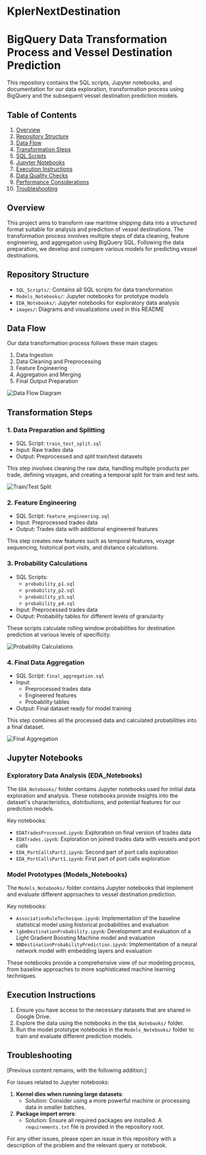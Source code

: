 # KplerNextDestination


# BigQuery Data Transformation Process and Vessel Destination Prediction

This repository contains the SQL scripts, Jupyter notebooks, and documentation for our data exploration, transformation process using BigQuery and the subsequent vessel destination prediction models.

## Table of Contents
1. [Overview](#overview)
2. [Repository Structure](#repository-structure)
3. [Data Flow](#data-flow)
4. [Transformation Steps](#transformation-steps)
5. [SQL Scripts](#sql-scripts)
6. [Jupyter Notebooks](#jupyter-notebooks)
7. [Execution Instructions](#execution-instructions)
8. [Data Quality Checks](#data-quality-checks)
9. [Performance Considerations](#performance-considerations)
10. [Troubleshooting](#troubleshooting)

## Overview

This project aims to transform raw maritime shipping data into a structured format suitable for analysis and prediction of vessel destinations. The transformation process involves multiple steps of data cleaning, feature engineering, and aggregation using BigQuery SQL. Following the data preparation, we develop and compare various models for predicting vessel destinations.

## Repository Structure

- `SQL_Scripts/`: Contains all SQL scripts for data transformation
- `Models_Notebooks/`: Jupyter notebooks for prototype models
- `EDA_Notebooks/`: Jupyter notebooks for exploratory data analysis
- `images/`: Diagrams and visualizations used in this README

## Data Flow

Our data transformation process follows these main stages:

1. Data Ingestion
2. Data Cleaning and Preprocessing
3. Feature Engineering
4. Aggregation and Merging
5. Final Output Preparation

![Data Flow Diagram](images/Data_Preprocessing.png)

## Transformation Steps

### 1. Data Preparation and Splitting

- SQL Script: `train_test_split.sql`
- Input: Raw trades data
- Output: Preprocessed and split train/test datasets

This step involves cleaning the raw data, handling multiple products per trade, defining voyages, and creating a temporal split for train and test sets.

![Train/Test Split](images/Train_Test_Split.png)

### 2. Feature Engineering

- SQL Script: `feature_engineering.sql`
- Input: Preprocessed trades data
- Output: Trades data with additional engineered features

This step creates new features such as temporal features, voyage sequencing, historical port visits, and distance calculations.

### 3. Probability Calculations

- SQL Scripts: 
  - `probability_p1.sql`
  - `probability_p2.sql`
  - `probability_p3.sql`
  - `probability_p4.sql`
- Input: Preprocessed trades data
- Output: Probability tables for different levels of granularity

These scripts calculate rolling window probabilities for destination prediction at various levels of specificity.

![Probability Calculations](images/Agg_Features.png)

### 4. Final Data Aggregation

- SQL Script: `final_aggregation.sql`
- Input: 
  - Preprocessed trades data
  - Engineered features
  - Probability tables
- Output: Final dataset ready for model training

This step combines all the processed data and calculated probabilities into a final dataset.

![Final Aggregation](images/Train_Test_Data_Prep.png)
## Jupyter Notebooks

### Exploratory Data Analysis (EDA_Notebooks)

The `EDA_Notebooks/` folder contains Jupyter notebooks used for initial data exploration and analysis. These notebooks provide insights into the dataset's characteristics, distributions, and potential features for our prediction models.

Key notebooks:
- `EDATradesProcessed.ipynb`: Exploration on final version of trades data
- `EDATrades.ipynb`: Exploration on joined trades data with vessels and port calls
- `EDA_PortCallsPart2.ipynb`: Second part of port calls exploration
- `EDA_PortCallsPart1.ipynb`: First part of port calls exploration

### Model Prototypes (Models_Notebooks)

The `Models_Notebooks/` folder contains Jupyter notebooks that implement and evaluate different approaches to vessel destination prediction.

Key notebooks:
- `AssociationRuleTechnique.ipynb`: Implementation of the baseline statistical model using historical probabilities and evaluation
- `lgbmDestinationProbability.ipynb`: Development and evaluation of a Light Gradient Boosting Machine model and evaluation
- `NNDestinationProbabilityPrediction.ipynb`: Implementation of a neural network model with embedding layers and evaluation

These notebooks provide a comprehensive view of our modeling process, from baseline approaches to more sophisticated machine learning techniques.

## Execution Instructions

1. Ensure you have access to the necessary datasets that are shared in Google Drive.
2. Explore the data using the notebooks in the `EDA_Notebooks/` folder.
4. Run the model prototype notebooks in the `Models_Notebooks/` folder to train and evaluate different prediction models.


## Troubleshooting

[Previous content remains, with the following addition:]

For issues related to Jupyter notebooks:
1. **Kernel dies when running large datasets**: 
   - Solution: Consider using a more powerful machine or processing data in smaller batches.
2. **Package import errors**: 
   - Solution: Ensure all required packages are installed. A `requirements.txt` file is provided in the repository root.

For any other issues, please open an issue in this repository with a description of the problem and the relevant query or notebook.



